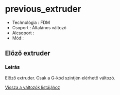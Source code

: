 # previous\_extruder

* Technológia : FDM
* Csoport : Általános változó
* Alcsoport : 
* Mód :

## Előző extruder

### Leírás

Előző extruder. Csak a G-kód szintjén elérhető változó.

[Vissza a változók listájához](../../variable_list)

